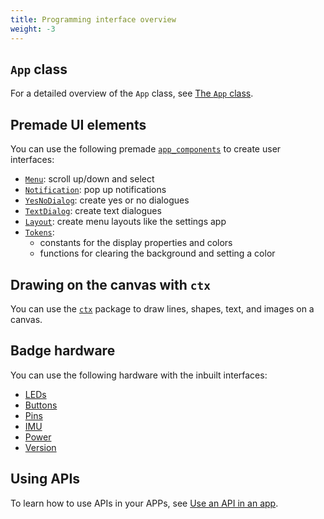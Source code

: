 ```yaml
---
title: Programming interface overview
weight: -3
---
```


## `App` class

For a detailed overview of the `App` class, see [The `App` class](../development.md#the-app-class).

## Premade UI elements

You can use the following premade [`app_components`](./ui-elements.md) to create user interfaces:

- [`Menu`](./ui-elements.md#menu): scroll up/down and select
- [`Notification`](./ui-elements.md#notification): pop up notifications
- [`YesNoDialog`](./ui-elements.md#yesno-dialog): create yes or no dialogues
- [`TextDialog`](./ui-elements.md#text-dialog): create text dialogues
- [`Layout`](./ui-elements.md#layouts): create menu layouts like the settings app
- [`Tokens`](./ui-elements.md#tokens):
  - constants for the display properties and colors
  - functions for clearing the background and setting a color

## Drawing on the canvas with `ctx`

You can use the [`ctx`](./ctx.md) package to draw lines, shapes, text, and images on a canvas.

## Badge hardware

You can use the following hardware with the inbuilt interfaces:

- [LEDs](./badge-hardware.md#leds)
- [Buttons](./badge-hardware.md#buttons)
- [Pins](./badge-hardware.md#pins)
- [IMU](./badge-hardware.md#imu)
- [Power](./badge-hardware.md#power)
- [Version](./badge-hardware.md#over-the-air-ota)

## Using APIs

To learn how to use APIs in your APPs, see [Use an API in an app](../examples/api.md#examples).
